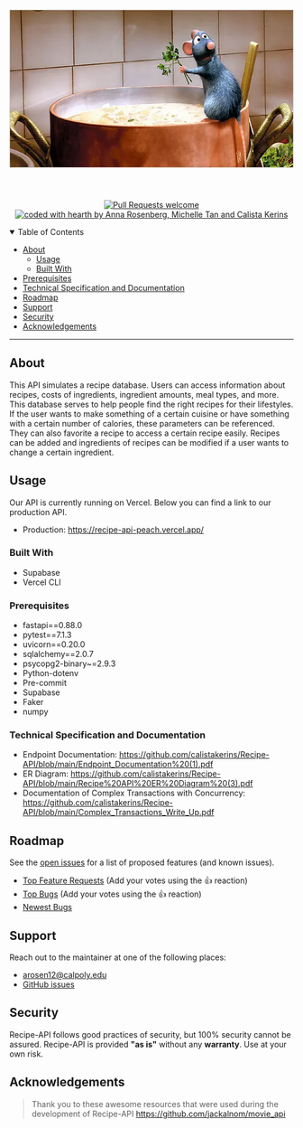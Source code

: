 <h1 align="center">
  <a href="https://github.com/calistakerins/Recipe-API">
    <!-- Please provide path to your logo here -->
    <img src=./remy.jpg?raw=true alt="Logo" width="600" height="280">
  </a>
</h1>


<div align="center">
<br />

[![Pull Requests welcome](https://img.shields.io/badge/PRs-welcome-ff69b4.svg?style=flat-square)](https://github.com/calistakerins/Recipe-API/issues?q=is%3Aissue+is%3Aopen+label%3A%22help+wanted%22)
[![coded with hearth by Anna Rosenberg, Michelle Tan and Calista Kerins](https://img.shields.io/badge/%3C%2F%3E%20with%20%E2%99%A5%20by-A-M-&C-ff1414.svg?style=flat-square)](https://github.com/annarosenberg-lab)

</div>

<details open="open">
<summary>Table of Contents</summary>

- [About](#About)
  - [Usage](#usage)
  - [Built With](#built-with)
- [Prerequisites](#prerequisites)
- [Technical Specification and Documentation](#Technical-Specification-and-Documentation)
- [Roadmap](#roadmap) 
- [Support](#support)
- [Security](#security)
- [Acknowledgements](#acknowledgements)

</details>

---

## About

This API simulates a recipe database. Users can access information about recipes, costs of ingredients, ingredient amounts, meal types, and more. This database serves to help people find the right recipes for their lifestyles. If the user wants to make something of a certain cuisine or have something with a certain number of calories, these parameters can be referenced. They can also favorite a recipe to access a certain recipe easily. Recipes can be added and ingredients of recipes can be modified if a user wants to change a certain ingredient. 


</details>

## Usage

Our API is currently running on Vercel. Below you can find a link to our production API.

- Production: https://recipe-api-peach.vercel.app/

### Built With

- Supabase
- Vercel CLI 

### Prerequisites

- fastapi==0.88.0
- pytest==7.1.3
- uvicorn==0.20.0
- sqlalchemy==2.0.7
- psycopg2-binary~=2.9.3
- Python-dotenv
- Pre-commit
- Supabase
- Faker
- numpy


### Technical Specification and Documentation

- Endpoint Documentation: https://github.com/calistakerins/Recipe-API/blob/main/Endpoint_Documentation%20(1).pdf
- ER Diagram: https://github.com/calistakerins/Recipe-API/blob/main/Recipe%20API%20ER%20Diagram%20(3).pdf
- Documentation of Complex Transactions with Concurrency: https://github.com/calistakerins/Recipe-API/blob/main/Complex_Transactions_Write_Up.pdf


## Roadmap

See the [open issues](https://github.com/calistakerins/Recipe-API/issues) for a list of proposed features (and known issues).

- [Top Feature Requests](https://github.com/calistakerins/Recipe-API/issues?q=label%3Aenhancement+is%3Aopen+sort%3Areactions-%2B1-desc) (Add your votes using the 👍 reaction)
- [Top Bugs](https://github.com/calistakerins/Recipe-API/issues?q=is%3Aissue+is%3Aopen+label%3Abug+sort%3Areactions-%2B1-desc) (Add your votes using the 👍 reaction)
- [Newest Bugs](https://github.com/calistakerins/Recipe-API/issues?q=is%3Aopen+is%3Aissue+label%3Abug)

## Support

Reach out to the maintainer at one of the following places:

- arosen12@calpoly.edu
- [GitHub issues](https://github.com/calistakerins/Recipe-API/issues/new?assignees=&labels=question&template=04_SUPPORT_QUESTION.md&title=support%3A+)

## Security

Recipe-API follows good practices of security, but 100% security cannot be assured.
Recipe-API is provided **"as is"** without any **warranty**. Use at your own risk.

## Acknowledgements

> Thank you to these awesome resources that were used during the development of Recipe-API
> https://github.com/jackalnom/movie_api
